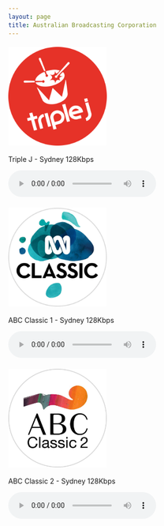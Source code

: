 ```yaml
---
layout: page
title: Australian Broadcasting Corporation
---
```


<script src="https://cdn.jsdelivr.net/npm/hls.js@1"></script> <!-- Include the HLS.js library -->

<!--Sydney-->
<p align="left"><a href="https://mediaserviceslive.akamaized.net/hls/live/2038308/triplejnsw/masterhq.m3u8">
<img style="vertical-align:middle;margin:5px 0px 5px 0px" width="200" src="/assets/img/stations/triplej.png">
</a></p>

Triple J - Sydney 128Kbps

<audio id="triplej" controls></audio> <!-- Create the first audio player -->

<!--Sydney-->
<p align="left"><a href="https://mediaserviceslive.akamaized.net/hls/live/2038316/classicfmnsw/masterhq.m3u8">
<img style="vertical-align:middle;margin:5px 0px 5px 0px" width="200" src="/assets/img/stations/abcclassic1.png">
</a></p>

ABC Classic 1 - Sydney 128Kbps

<audio id="abcclassic1" controls></audio>


<!--Sydney-->
<p align="left"><a href="https://mediaserviceslive.akamaized.net/hls/live/2038317/classic2/masterhq.m3u8">
<img style="vertical-align:middle;margin:5px 0px 5px 0px" width="200" src="/assets/img/stations/abcclassic2.png">
</a></p>

ABC Classic 2 - Sydney 128Kbps

<audio id="abcclassic2" controls></audio>

<!------------------------------------------->
<!--SCRIPTS-->
<!------------------------------------------->

<script>
  if (Hls.isSupported()) {
    var audio1 = document.getElementById('triplej');
          // Initialize more audio variables as needed

    var hls1 = new Hls();
    // Initialize more Hls instances as needed

    hls1.loadSource('https://mediaserviceslive.akamaized.net/hls/live/2038308/triplejnsw/masterhq.m3u8'); // Provide the path to the first .m3u8 file
    hls1.attachMedia(audio1);
  }
</script>

<script>
  if (Hls.isSupported()) {
    var audio2 = document.getElementById('abcclassic1');
    // Initialize more audio variables as needed

    var hls2 = new Hls();
    // Initialize more Hls instances as needed

    hls2.loadSource('https://mediaserviceslive.akamaized.net/hls/live/2038316/classicfmnsw/masterhq.m3u8'); // Provide the path to the second .m3u8 file
    hls2.attachMedia(audio2);
  }
</script>

<script>
  if (Hls.isSupported()) {
    var audio3 = document.getElementById('abcclassic2');
    // Initialize more audio variables as needed

    var hls3 = new Hls();
    // Initialize more Hls instances as needed

    hls3.loadSource('https://mediaserviceslive.akamaized.net/hls/live/2038317/classic2/masterhq.m3u8'); // Provide the path to the second .m3u8 file
    hls3.attachMedia(audio3);
  }
</script>




